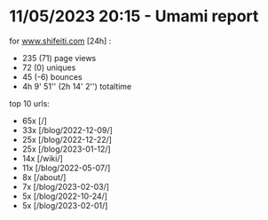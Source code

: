 # 11/05/2023 20:15 - Umami report
for www.shifeiti.com [24h] :

 - 235 (71) page views
 - 72 (0) uniques
 - 45 (-6) bounces
 - 4h 9' 51'' (2h 14' 2'') totaltime


top 10 urls:
 - 65x [/]
 - 33x [/blog/2022-12-09/]
 - 25x [/blog/2022-12-22/]
 - 25x [/blog/2023-01-12/]
 - 14x [/wiki/]
 - 11x [/blog/2022-05-07/]
 - 8x [/about/]
 - 7x [/blog/2023-02-03/]
 - 5x [/blog/2022-10-24/]
 - 5x [/blog/2023-02-01/]



